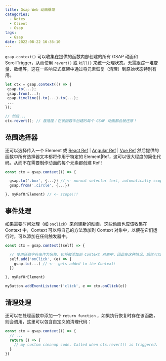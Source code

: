 ```yaml
---
title: Gsap Web 动画框架
categories:
  - Notes
  - Client
  - Gsap
tags:
  - Gsap
date: 2022-08-22 16:36:10
---
```


`gsap.context()` 可以收集在提供的函数内部创建的所有 GSAP 动画和 ScrollTrigger，从而使用 `revert()` 或 `kill()` 来统一处理状态。无需跟踪一堆变量、数组等，这在一些响应式框架中通过将元素恢复（清理）到原始状态特别有用。

<!-- more -->

```javascript
let ctx = gsap.context(() => {
 gsap.to(...);
 gsap.from(...);
 gsap.timeline().to(...).to(...);
 ...
});

// 然后...
ctx.revert(); // 轰隆隆！在该函数中创建的每个 GSAP 动画都会被还原！  
```

## 范围选择器

还可以选择传入一个 Element 或 [React Ref](https://reactjs.org/docs/refs-and-the-dom.html) | [Angular Ref](https://angular.io/api/core/ElementRef) | [Vue Ref](https://staging-cn.vuejs.org/api/reactivity-core.html#ref) 然后提供的函数中所有选择器文本都将作用于特定的 Element|Ref，这可以很大程度的简化代码。从而不在需要制作动画的每个元素都创建 Ref！

```javascript
const ctx = gsap.context(() => {

  gsap.to('.box', {...}) // <- normal selector text, automatically scoped to myRefOrElement
  gsap.from('.circle', {...})

}, myRefOrElement) // <- scope!!!
```

## 事件处理

如果需要时间处理（如 `onclick`）来创建新的动画，这些动画也应该收集在 Context 中，Context 可以将自己的方法添加到 Context 对象中，以便在它们运行时，可以添加在任何触发器中。

```javascript
const ctx = gsap.context((self) => {

  // 使用任意字符串作为名称，它将被添加到 Context 对象中，因此在这种情况，后续可以通过 ctx.onClick 来执行内部逻辑
  self.add('onClick', (e) => {
    gsap.to(...) // <-- gets added to the Context!
  })

}, myRefOrElement)

myButton.addEventListener('click', e => ctx.onClick(e))
```

## 清理处理

还可以在处理函数中添加一个 `return function` ，如果执行恢复时存在该函数，则会调用，这里可以包含自定义的清理代码：

```js
const ctx = gsap.context(() => {
  // ...
  return () => {
    // my custom cleanup code. Called when ctx.revert() is triggered.
  }
})
```
